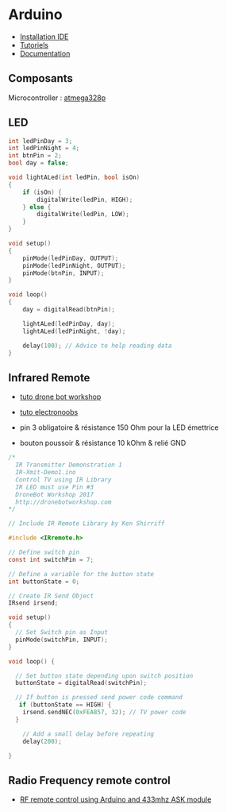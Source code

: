 # Arduino

- [Installation IDE](https://www.arduino.cc/en/software)
- [Tutoriels](https://www.arduino.cc/en/Tutorial/HomePage)
- [Documentation](https://www.arduino.cc/reference/en/)

## Composants

Microcontroller : [atmega328p](http://ww1.microchip.com/downloads/en/DeviceDoc/Atmel-7810-Automotive-Microcontrollers-ATmega328P_Datasheet.pdf)

## LED

```c
int ledPinDay = 3;
int ledPinNight = 4;
int btnPin = 2;
bool day = false;

void lightALed(int ledPin, bool isOn)
{
    if (isOn) {
        digitalWrite(ledPin, HIGH);
    } else {
        digitalWrite(ledPin, LOW);
    }
}

void setup()
{
    pinMode(ledPinDay, OUTPUT);
    pinMode(ledPinNight, OUTPUT);
    pinMode(btnPin, INPUT);
}

void loop()
{
    day = digitalRead(btnPin);

    lightALed(ledPinDay, day);
    lightALed(ledPinNight, !day);

    delay(100); // Advice to help reading data
}
```

## Infrared Remote

- [tuto drone bot workshop](https://dronebotworkshop.com/using-ir-remote-controls-with-arduino/)
- [tuto electronoobs](https://www.youtube.com/watch?v=7BoUCA8E4Ek)

- pin 3 obligatoire & résistance 150 Ohm pour la LED émettrice
- bouton poussoir & résistance 10 kOhm & relié GND

```c
/*
  IR Transmitter Demonstration 1
  IR-Xmit-Demo1.ino
  Control TV using IR Library
  IR LED must use Pin #3
  DroneBot Workshop 2017
  http://dronebotworkshop.com
*/

// Include IR Remote Library by Ken Shirriff

#include <IRremote.h>

// Define switch pin
const int switchPin = 7;

// Define a variable for the button state
int buttonState = 0;

// Create IR Send Object
IRsend irsend;

void setup()
{
  // Set Switch pin as Input
  pinMode(switchPin, INPUT);
}

void loop() {

  // Set button state depending upon switch position
  buttonState = digitalRead(switchPin);

  // If button is pressed send power code command
   if (buttonState == HIGH) {
    irsend.sendNEC(0xFEA857, 32); // TV power code
  }

    // Add a small delay before repeating
    delay(200);

}
```

## Radio Frequency remote control

- [RF remote control using Arduino and 433mhz ASK module](https://mechatrofice.com/arduino/rf-remote-controller-using-arduino-and-ask-module)
